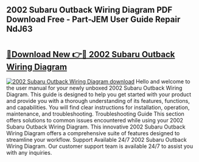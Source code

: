 ## 2002 Subaru Outback Wiring Diagram PDF Download Free - Part-JEM User Guide Repair NdJ63

# <h2><a href="http://dfl6x4.blite.top/?on=2002+Subaru+Outback+Wiring+Diagram">🔗Download New 👉🔴 2002 Subaru Outback Wiring Diagram</a></h2>

[![2002 Subaru Outback Wiring Diagram download](https://i.imgur.com/lujVjoI.png)](http://dfl6x4.blite.top/?on=2002+Subaru+Outback+Wiring+Diagram)
Hello and welcome to the user manual for your newly unboxed 2002 Subaru Outback Wiring Diagram. This guide is designed to help you get started with your product and provide you with a thorough understanding of its features, functions, and capabilities. You will find clear instructions for installation, operation, maintenance, and troubleshooting. Troubleshooting Guide This section offers solutions to common issues encountered while using your 2002 Subaru Outback Wiring Diagram. This innovative 2002 Subaru Outback Wiring Diagram offers a comprehensive suite of features designed to streamline your workflow. Support Available 24/7 2002 Subaru Outback Wiring Diagram. Our customer support team is available 24/7 to assist you with any inquiries.
